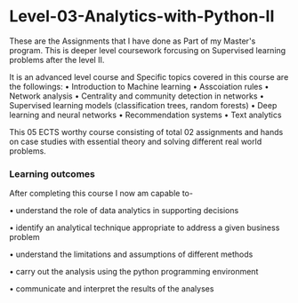 # Level-03-Analytics-with-Python-II

These are the Assignments that I have done as Part of my Master's program. This is deeper level coursework forcusing on Supervised learning problems after the level II.

It is an advanced level course and Specific topics covered in this course are the followings:
• Introduction to Machine learning
• Asscoiation rules
• Network analysis
• Centrality and community detection in networks
• Supervised learning models (classification trees, random forests)
• Deep learning and neural networks
• Recommendation systems
• Text analytics

This 05 ECTS worthy course consisting of total 02 assignments and hands on case studies with essential theory and solving different real world problems.


### Learning outcomes

After completing this course I now am capable to-

• understand the role of data analytics in supporting decisions

• identify an analytical technique appropriate to address a given business problem

• understand the limitations and assumptions of different methods

• carry out the analysis using the python programming environment

• communicate and interpret the results of the analyses
